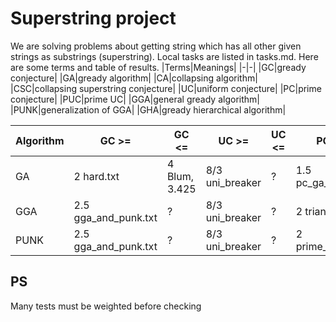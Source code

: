 # Superstring project
We are solving problems about getting string which has all other given strings as substrings (superstring). Local tasks are listed in tasks.md. Here are some terms and table of results.
|Terms|Meanings|
|-|-|
|GC|gready conjecture|
|GA|gready algorithm|
|CA|collapsing algorithm|
|CSC|collapsing superstring conjecture|
|UC|uniform conjecture|
|PC|prime conjecture|
|PUC|prime UC|
|GGA|general gready algorithm|
|PUNK|generalization of GGA|
|GHA|gready hierarchical algorithm|

|Algorithm|GC >=|GC <=|UC >=|UC <=|PC >=|PC <=|PUC >=|PUC <=|
|-|-|-|-|-|-|-|-|-|
|GA|2 hard.txt|4 Blum, 3.425|8/3 uni_breaker|?|1.5 pc_ga_3_2.txt|2|2 pu.txt|2|
|GGA|2.5 gga_and_punk.txt|?|8/3 uni_breaker|?|2 triangle.txt|2|2 pu.txt|2|
|PUNK|2.5 gga_and_punk.txt|?|8/3 uni_breaker|?|2 prime_punk.txt|2|2 pu.txt|2|

## PS
Many tests must be weighted before checking
